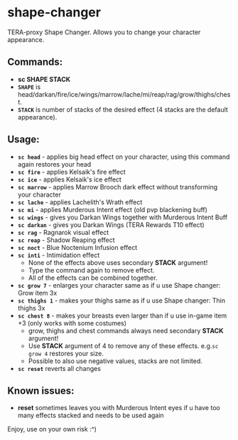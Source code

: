 # shape-changer
TERA-proxy Shape Changer. Allows you to change your character appearance.
## Commands: 
* **sc SHAPE STACK** 
* **`SHAPE`** is head/darkan/fire/ice/wings/marrow/lache/mi/reap/rag/grow/thighs/chest.
* **`STACK`** is number of stacks of the desired effect (4 stacks are the default appearance).
## Usage:
* **`sc head`**  - applies big head effect on your character, using this command again restores your head
* **`sc fire`** - applies Kelsaik's fire effect
* **`sc ice`** - applies Kelsaik's ice effect
* **`sc marrow`** - applies Marrow Brooch dark effect without transforming your character
* **`sc lache`** - applies Lachelith's Wrath effect
* **`sc mi`** - applies Murderous Intent effect (old pvp blackening buff)
* **`sc wings`**  - gives you Darkan Wings together with Murderous Intent Buff
* **`sc darkan`** - gives you Darkan Wings (TERA Rewards T10 effect)
* **`sc rag`** - Ragnarok visual effect
* **`sc reap`** - Shadow Reaping effect
* **`sc noct`** - Blue Noctenium Infusion effect
* **`sc inti`** - Intimidation effect
  * None of the effects above uses secondary **STACK** argument!
  * Type the command again to remove effect.
  * All of the effects can be combined together.
* **`sc grow 7`** - enlarges your character same as if u use Shape changer: Grow item 3x
* **`sc thighs 1`** - makes your thighs same as if u use Shape changer: Thin thighs 3x
* **`sc chest 8`** - makes your breasts even larger than if u use in-game item +3 (only works with some costumes)
  * grow, thighs and chest commands always need secondary **STACK** argument!
  * Use **STACK** argument of 4 to remove any of these effects. e.g.`sc grow 4` restores your size.
  * Possible to also use negative values, stacks are not limited.
* **`sc reset`** reverts all changes
## Known issues:
* **reset** sometimes leaves you with Murderous Intent eyes if u have too many effects stacked and needs to be used again
 
 Enjoy, use on your own risk :^)
